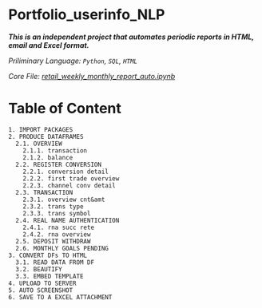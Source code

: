 # Portfolio_userinfo_NLP
_**This is an independent project that automates periodic reports in HTML, email and Excel format.**_

_Priliminary Language: `Python`, `SQL`, `HTML`_

_Core File: [retail_weekly_monthly_report_auto.ipynb](retail_weekly_monthly_report_auto.ipynb)_

# Table of Content
```
1. IMPORT PACKAGES
2. PRODUCE DATAFRAMES
  2.1. OVERVIEW
    2.1.1. transaction
    2.1.2. balance
  2.2. REGISTER CONVERSION
    2.2.1. conversion detail
    2.2.2. first trade overview
    2.2.3. channel conv detail
  2.3. TRANSACTION
    2.3.1. overview cnt&amt
    2.3.2. trans type
    2.3.3. trans symbol
  2.4. REAL NAME AUTHENTICATION
    2.4.1. rna succ rete
    2.4.2. rna overview
  2.5. DEPOSIT WITHDRAW
  2.6. MONTHLY GOALS PENDING
3. CONVERT DFs TO HTML
  3.1. READ DATA FROM DF
  3.2. BEAUTIFY
  3.3. EMBED TEMPLATE
4. UPLOAD TO SERVER
5. AUTO SCREENSHOT
6. SAVE TO A EXCEL ATTACHMENT
```
